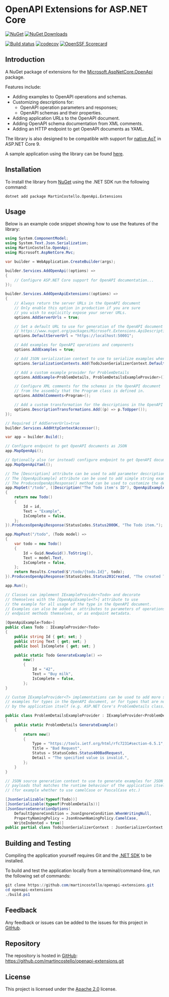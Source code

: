 # OpenAPI Extensions for ASP.NET Core

[![NuGet][package-badge-version]][package-download]
[![NuGet Downloads][package-badge-downloads]][package-download]

[![Build status][build-badge]][build-status]
[![codecov][coverage-badge]][coverage-report]
[![OpenSSF Scorecard][scorecard-badge]][scorecard-report]

## Introduction

A NuGet package of extensions for the [Microsoft.AspNetCore.OpenApi][aspnetcore-openapi] package.

Features include:

- Adding examples to OpenAPI operations and schemas.
- Customizing descriptions for:
  - OpenAPI operation parameters and responses;
  - OpenAPI schemas and their properties.
- Adding application URLs to the OpenAPI document.
- Adding OpenAPI schema documentation from XML comments.
- Adding an HTTP endpoint to get OpenAPI documents as YAML.

The library is also designed to be compatible with support for [native AoT][aspnetcore-native-aot] in ASP.NET Core 9.

A sample application using the library can be found [here][sample-app].

## Installation

To install the library from [NuGet][package-download] using the .NET SDK run the following command:

```console
dotnet add package MartinCostello.OpenApi.Extensions
```

## Usage

Below is an example code snippet showing how to use the features of the library:

```csharp
using System.ComponentModel;
using System.Text.Json.Serialization;
using MartinCostello.OpenApi;
using Microsoft.AspNetCore.Mvc;

var builder = WebApplication.CreateBuilder(args);

builder.Services.AddOpenApi((options) =>
{
    // Configure ASP.NET Core support for OpenAPI documentation...
});

builder.Services.AddOpenApiExtensions((options) =>
{
    // Always return the server URLs in the OpenAPI document
    // Only enable this option in production if you are sure
    // you wish to explicitly expose your server URLs.
    options.AddServerUrls = true;

    // Set a default URL to use for generation of the OpenAPI document using
    // https://www.nuget.org/packages/Microsoft.Extensions.ApiDescription.Server.
    options.DefaultServerUrl = "https://localhost:50001";

    // Add examples for OpenAPI operations and components
    options.AddExamples = true;

    // Add JSON serialization context to use to serialize examples when enabled
    options.SerializationContexts.Add(TodoJsonSerializerContext.Default);

    // Add a custom example provider for ProblemDetails
    options.AddExample<ProblemDetails, ProblemDetailsExampleProvider>();

    // Configure XML comments for the schemas in the OpenAPI document
    // from the assembly that the Program class is defined in.
    options.AddXmlComments<Program>();

    // Add a custom transformation for the descriptions in the OpenAPI document
    options.DescriptionTransformations.Add((p) => p.ToUpper());
});

// Required if AddServerUrls=true
builder.Services.AddHttpContextAccessor();

var app = builder.Build();

// Configure endpoint to get OpenAPI documents as JSON
app.MapOpenApi();

// Optionally also (or instead) configure endpoint to get OpenAPI documents as YAML
app.MapOpenApiYaml();

// The [Description] attribute can be used to add parameter descriptions
// The [OpenApiExample] attribute can be used to add simple string examples
// The ProducesOpenApiResponse() method can be used to customize the description for responses
app.MapGet("/todo", ([Description("The Todo item's ID"), OpenApiExample("42")] string id) =>
{
    return new Todo()
    {
        Id = id,
        Text = "Example",
        IsComplete = false,
    };
}).ProducesOpenApiResponse(StatusCodes.Status200OK, "The Todo item.");

app.MapPost("/todo", (Todo model) =>
{
    var todo = new Todo()
    {
        Id = Guid.NewGuid().ToString(),
        Text = model.Text,
        IsComplete = false,
    };
    return Results.Created($"/todo/{todo.Id}", todo);
}).ProducesOpenApiResponse(StatusCodes.Status201Created, "The created Todo item.");

app.Run();

// Classes can implement IExampleProvider<Todo> and decorate
// themselves with the [OpenApiExample<T>] attribute to use
// the example for all usage of the type in the OpenAPI document.
// Examples can also be added as attributes to parameters of operations,
// endpoint methods themselves, or as endpoint metadata.

[OpenApiExample<Todo>]
public class Todo : IExampleProvider<Todo>
{
    public string Id { get; set; }
    public string Text { get; set; }
    public bool IsComplete { get; set; }

    public static Todo GenerateExample() =>
        new()
        {
            Id = "42",
            Text = "Buy milk",
            IsComplete = false,
        };
}

// Custom IExampleProvider<T> implementations can be used to add more specific
// examples for types in the OpenAPI document, or for types that are not owned
// by the application itself (e.g. ASP.NET Core's ProblemDetails class).

public class ProblemDetailsExampleProvider : IExampleProvider<ProblemDetails>
{
    public static ProblemDetails GenerateExample()
    {
        return new()
        {
            Type = "https://tools.ietf.org/html/rfc7231#section-6.5.1",
            Title = "Bad Request",
            Status = StatusCodes.Status400BadRequest,
            Detail = "The specified value is invalid.",
        };
    }
}

// JSON source generation context to use to generate examples for JSON
// payloads that matches the runtime behaviour of the application itself
// (for example whether to use camelCase or PascalCase etc.)

[JsonSerializable(typeof(Todo))]
[JsonSerializable(typeof(ProblemDetails))]
[JsonSourceGenerationOptions(
    DefaultIgnoreCondition = JsonIgnoreCondition.WhenWritingNull,
    PropertyNamingPolicy = JsonKnownNamingPolicy.CamelCase,
    WriteIndented = true)]
public partial class TodoJsonSerializerContext : JsonSerializerContext;
```

## Building and Testing

Compiling the application yourself requires Git and the [.NET SDK][dotnet-sdk] to be installed.

To build and test the application locally from a terminal/command-line, run the
following set of commands:

```powershell
git clone https://github.com/martincostello/openapi-extensions.git
cd openapi-extensions
./build.ps1
```

## Feedback

Any feedback or issues can be added to the issues for this project in [GitHub][issues].

## Repository

The repository is hosted in [GitHub][repo]: <https://github.com/martincostello/openapi-extensions.git>

## License

This project is licensed under the [Apache 2.0][license] license.

[aspnetcore-native-aot]: https://learn.microsoft.com/aspnet/core/fundamentals/native-aot "ASP.NET Core support for Native AOT"
[aspnetcore-openapi]: https://www.nuget.org/packages/Microsoft.AspNetCore.OpenApi
[build-badge]: https://github.com/martincostello/openapi-extensions/actions/workflows/build.yml/badge.svg?branch=main&event=push
[build-status]: https://github.com/martincostello/openapi-extensions/actions?query=workflow%3Abuild+branch%3Amain+event%3Apush "Continuous Integration for this project"
[coverage-badge]: https://codecov.io/gh/martincostello/openapi-extensions/branch/main/graph/badge.svg
[coverage-report]: https://codecov.io/gh/martincostello/openapi-extensions "Code coverage report for this project"
[dotnet-sdk]: https://dotnet.microsoft.com/download "Download the .NET SDK"
[issues]: https://github.com/martincostello/openapi-extensions/issues "Issues for this project on GitHub.com"
[license]: https://www.apache.org/licenses/LICENSE-2.0.txt "The Apache 2.0 license"
[package-badge-downloads]: https://img.shields.io/nuget/dt/MartinCostello.OpenApi.Extensions?logo=nuget&label=Downloads&color=blue
[package-badge-version]: https://img.shields.io/nuget/v/MartinCostello.OpenApi.Extensions?logo=nuget&label=Latest&color=blue
[package-download]: https://www.nuget.org/packages/MartinCostello.OpenApi.Extensions "Download MartinCostello.OpenApi.Extensions from NuGet"
[repo]: https://github.com/martincostello/openapi-extensions "This project on GitHub.com"
[sample-app]: https://github.com/martincostello/openapi-extensions/tree/main/samples/TodoApp "Sample application using the library"
[scorecard-badge]: https://api.securityscorecards.dev/projects/github.com/martincostello/openapi-extensions/badge
[scorecard-report]: https://securityscorecards.dev/viewer/?uri=github.com/martincostello/openapi-extensions "OpenSSF Scorecard for this project"
